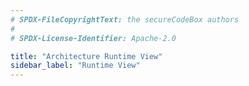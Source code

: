 ```yaml
---
# SPDX-FileCopyrightText: the secureCodeBox authors
#
# SPDX-License-Identifier: Apache-2.0

title: "Architecture Runtime View"
sidebar_label: "Runtime View"
---
```

